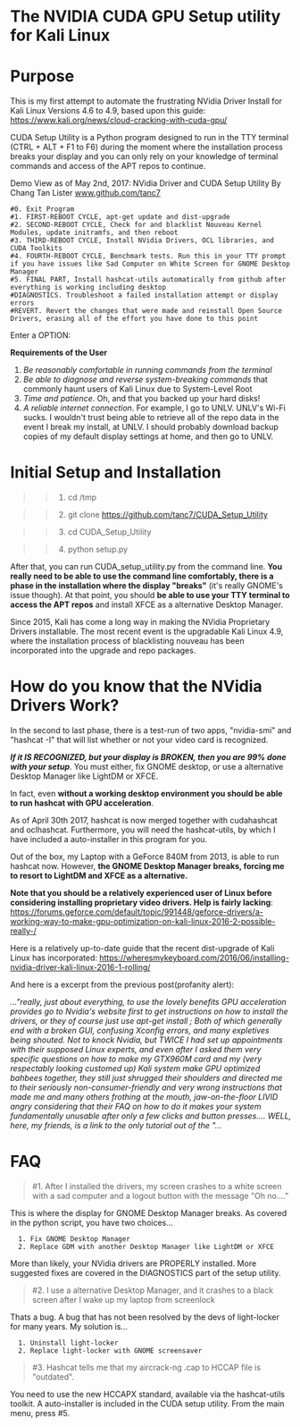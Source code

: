 # The NVIDIA CUDA GPU Setup utility for Kali Linux
# Purpose
This is my first attempt to automate the frustrating NVidia Driver Install for Kali Linux Versions 4.6 to 4.9, based upon this guide:
https://www.kali.org/news/cloud-cracking-with-cuda-gpu/

CUDA Setup Utility is a Python program designed to run in the TTY terminal (CTRL + ALT + F1 to F6) during the moment where the installation process breaks your display and you can only rely on your knowledge of terminal commands and access of the APT repos to continue.

Demo View as of May 2nd, 2017:
NVidia Driver and CUDA Setup Utility
By Chang Tan Lister
www.github.com/tanc7

	#0. Exit Program
	#1. FIRST-REBOOT CYCLE, apt-get update and dist-upgrade
	#2. SECOND-REBOOT CYCLE, Check for and blacklist Nouveau Kernel Modules, update initramfs, and then reboot
	#3. THIRD-REBOOT CYCLE, Install NVidia Drivers, OCL libraries, and CUDA Toolkits
	#4. FOURTH-REBOOT CYCLE, Benchmark tests. Run this in your TTY prompt if you have issues like Sad Computer on White Screen for GNOME Desktop Manager
	#5. FINAL PART, Install hashcat-utils automatically from github after everything is working including desktop
	#DIAGNOSTICS. Troubleshoot a failed installation attempt or display errors
	#REVERT. Revert the changes that were made and reinstall Open Source Drivers, erasing all of the effort you have done to this point
Enter a OPTION: 


**Requirements of the User**
1. *Be reasonably comfortable in running commands from the terminal*
2. *Be able to diagnose and reverse system-breaking commands* that commonly haunt users of Kali Linux due to System-Level Root
3. *Time and patience*. Oh, and that you backed up your hard disks!
4. *A reliable internet connection*. For example, I go to UNLV. UNLV's Wi-Fi sucks. I wouldn't trust being able to retrieve all of the repo data in the event I break my install, at UNLV. I should probably download backup copies of my default display settings at home, and then go to UNLV.

# Initial Setup and Installation

>>1. cd /tmp

>>2. git clone https://github.com/tanc7/CUDA_Setup_Utility

>>3. cd CUDA_Setup_Utility

>>4. python setup.py

After that, you can run CUDA_setup_utility.py from the command line. **You really need to be able to use the command line comfortably, there is a phase in the installation where the display "breaks"** (it's really GNOME's issue though). At that point, you should **be able to use your TTY terminal to access the APT repos** and install XFCE as a alternative Desktop Manager. 

Since 2015, Kali has come a long way in making the NVidia Proprietary Drivers installable. The most recent event is the upgradable Kali Linux 4.9, where the installation process of blacklisting nouveau has been incorporated into the upgrade and repo packages.

# How do you know that the NVidia Drivers Work?

In the second to last phase, there is a test-run of two apps, "nvidia-smi" and "hashcat -I" 
that will list whether or not your video card is recognized. 

***If it IS RECOGNIZED, but your display is BROKEN, then you are 99% done with your setup***. You must either, fix GNOME desktop, or use a alternative Desktop Manager like LightDM or XFCE.

In fact, even **without a working desktop environment you should be able to run hashcat with GPU acceleration**. 

As of April 30th 2017, hashcat is now merged together with cudahashcat and oclhashcat. Furthermore, you will need the hashcat-utils, by which I have included a auto-installer in this program for you.

Out of the box, my Laptop with a GeForce 840M from 2013, is able to run hashcat now. 
However, **the GNOME Desktop Manager breaks, forcing me to resort to LightDM and XFCE as a alternative.**

**Note that you should be a relatively experienced user of Linux before considering installing proprietary video drivers. Help is fairly lacking**: https://forums.geforce.com/default/topic/991448/geforce-drivers/a-working-way-to-make-gpu-optimization-on-kali-linux-2016-2-possible-really-/

Here is a relatively up-to-date guide that the recent dist-upgrade of Kali Linux has incorporated: https://wheresmykeyboard.com/2016/06/installing-nvidia-driver-kali-linux-2016-1-rolling/

And here is a excerpt from the previous post(profanity alert):

*..."really, just about everything, to use the lovely benefits GPU acceleration provides go to Nvidia's website first to get instructions on how to install the drivers, or they of course just use apt-get install ; Both of which generally end with a broken GUI, confusing Xconfig errors, and many expletives being shouted.
Not to knock Nvidia, but TWICE I had set up appointments with their supposed Linux experts, and even after I asked them very specific questions on how to make my GTX960M card and my (very respectably looking customed up) Kali system make GPU optimized bahbees together, they still just shrugged their shoulders and directed me to their seriously non-consumer-friendly and very wrong instructions that made me and many others frothing at the mouth, jaw-on-the-floor LIVID angry considering that their FAQ on how to do it makes your system fundamentally unusable after only a few clicks and button presses....
WELL, here, my friends, is a link to the only tutorial out of the "...*


# FAQ

>#1. After I installed the drivers, my screen crashes to a white screen with a sad computer and a logout button with the message "Oh no...."

This is where the display for GNOME Desktop Manager breaks. As covered in the python script, you have two choices...

      1. Fix GNOME Desktop Manager
      2. Replace GDM with another Desktop Manager like LightDM or XFCE

More than likely, your NVidia drivers are PROPERLY installed. More suggested fixes are covered in the DIAGNOSTICS part of the setup utility.

>#2. I use a alternative Desktop Manager, and it crashes to a black screen after I wake up my laptop from screenlock

Thats a bug. A bug that has not been resolved by the devs of light-locker for many years. My solution is...

      1. Uninstall light-locker
      2. Replace light-locker with GNOME screensaver

>#3. Hashcat tells me that my aircrack-ng .cap to HCCAP file is "outdated".

You need to use the new HCCAPX standard, available via the hashcat-utils toolkit. A auto-installer is included in the CUDA setup utility. From the main menu, press #5.
